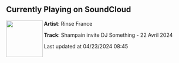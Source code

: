 ## Currently Playing on SoundCloud

[<img align="left" width="100" src="https://i1.sndcdn.com/artworks-1SUnIDBElkQc62lK-1o1dtA-t500x500.jpg">](https://soundcloud.com/rinse_france/shampain-invite-dj-something-22-avril-2024)

**Artist**: Rinse France 

**Track**: Shampain invite DJ Something - 22 Avril 2024

Last updated at 04/23/2024 08:45
